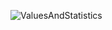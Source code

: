 ![ValuesAndStatistics](https://github.com/JeffreySarnoff/WindowedFunctions.jl/assets/1682118/4aeb1067-cc75-44dd-b21f-0dab6b98c236)
